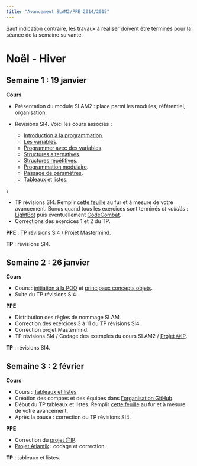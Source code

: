 ```yaml
---
title: "Avancement SLAM2/PPE 2014/2015"
---
```


Sauf indication contraire, les travaux à réaliser doivent être terminés pour la séance de la semaine suivante.

# Noël - Hiver

## Semaine 1 : 19 janvier

**Cours**

* Présentation du module SLAM2 : place parmi les modules, référentiel, organisation.
* Révisions SI4. Voici les cours associés :

    * [Introduction à la programmation](/cours/introduction-programmation/).
    * [Les variables](/cours/variables/).
    * [Programmer avec des variables](/cours/programmer-variables/).
    * [Structures alternatives](/cours/structures-alternatives/).
    * [Structures répétitives](/cours/structures-repetitives/).
    * [Programmation modulaire](/cours/programmation-modulaire/).
    * [Passage de paramètres](/cours/passage-parametres/).
    * [Tableaux et listes](/cours/tableaux-listes/).

\

* TP révisions SI4. Remplir [cette feuille](https://docs.google.com/spreadsheets/d/1GlhptsEPKeWuXo21WTfiUeZWz4_tA9uYfoc8nxRBy_4/edit?usp=sharing) au fur et à mesure de votre avancement. Bonus quand tous les exercices sont terminés *et validés* : [LightBot](http://lightbot.com/hocflash.html) puis éventuellement [CodeCombat](https://codecombat.com/).
* Corrections des exercices 1 et 2 du TP.

**PPE** : TP révisions SI4 / Projet Mastermind.

**TP** : révisions SI4.

## Semaine 2 : 26 janvier

**Cours**

* Cours : [initiation à la POO](http://bpesquet.gitbooks.io/programmation-orientee-objet-csharp/content/chapters/01-initiation-poo.html) et [principaux concepts objets](http://bpesquet.gitbooks.io/programmation-orientee-objet-csharp/content/chapters/02-principaux-concepts-objets.html).
* Suite du TP révisions SI4.

**PPE**

* Distribution des règles de nommage SLAM.
* Correction des exercices 3 à 11 du TP révisions SI4.
* Correction projet Mastermind.
* TP révisions SI4 / Codage des exemples du cours SLAM2 / [Projet @IP](/activite/projet-adresse-ip).

**TP** : révisions SI4.

## Semaine 3 : 2 février

**Cours**

* Cours : [Tableaux et listes](/cours/tableaux-listes/).
* Création des comptes et des équipes dans [l'organisation GitHub](https://github.com/lmdsio-slam2).
* Début du TP tableaux et listes. Remplir [cette feuille](https://docs.google.com/spreadsheets/d/19C_SDuUlL559tCZWRWG4TzDLeHSxfw8TtVi62H2bVlo/edit?usp=sharing) au fur et à mesure de votre avancement.
* Après la pause : correction du TP révisions SI4.

**PPE**

* Correction du [projet @IP](/activite/projet-adresse-ip).
* [Projet Atlantik](/activite/projet-atlantik) : codage et correction.

**TP** : tableaux et listes.
